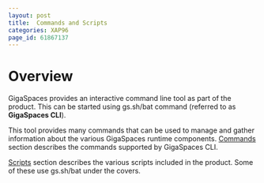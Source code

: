 ```yaml
---
layout: post
title:  Commands and Scripts
categories: XAP96
page_id: 61867137
---
```


# Overview

GigaSpaces provides an interactive command line tool as part of the product. This can be started using gs.sh/bat command (referred to as **GigaSpaces CLI**).

This tool provides many commands that can be used to manage and gather information about the various GigaSpaces runtime components. [Commands](/xap96/2011/01/01/commands.html) section describes the commands supported by GigaSpaces CLI.

[Scripts](/xap96/2012/10/15/scripts.html) section describes the various scripts included in the product. Some of these use gs.sh/bat under the covers.
